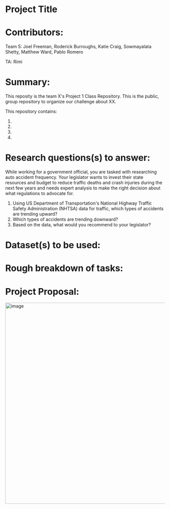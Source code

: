 # Project Title

# Contributors:
Team 5: Joel Freeman, Roderick Burroughs, Katie Craig, Sowmayalata Shetty, Matthew Ward, Pablo Romero

TA: Rimi

# Summary:
This reposity is the team X's Project 1 Class Repository. This is the public, group repository to organize our challenge about XX.

This repository contains:

1)

2)

3)

4)

# Research questions(s) to answer:
While working for a government official, you are tasked with researching auto accident frequency. Your legislator wants to invest their state resources and budget to reduce traffic deaths and crash injuries during the next few years and needs expert analysis to make the right decision about what regulations to advocate for.

1) Using US Department of Transportation's National Highway Traffic Safety Administration (NHTSA) data for traffic, which types of accidents are trending upward?
2) Which types of accidents are trending downward?
4) Based on the data, what would you recommend to your legislator?

# Dataset(s) to be used:

# Rough breakdown of tasks:

# Project Proposal:
<img width="635" alt="image" src="https://github.com/user-attachments/assets/0deb3284-4040-4758-8e33-a80ff63b4b87">

